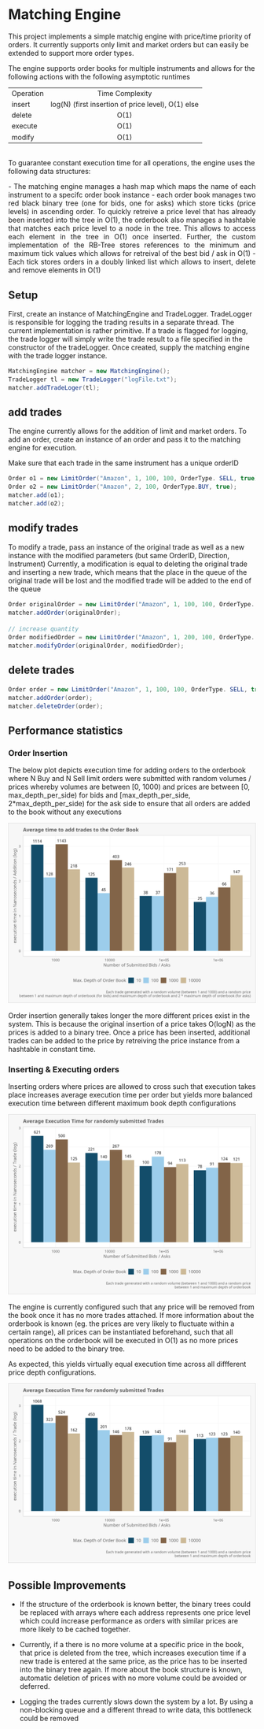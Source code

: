 # Matching Engine
This project implements a simple matchig engine with price/time priority of orders. It currently supports only limit and market orders but can easily be extended to support more order types. 

The engine supports order books for multiple instruments and allows for the following actions with the following asymptotic runtimes
<br>
    <table align="center">
        <tr>
            <td>Operation</td>
            <td align="center">Time Complexity</td>
        </tr>
        <tr>
            <td>insert</td>
            <td align="center">log(N) (first insertion of price level), O(1) else</td>
        </tr>
        <tr>
            <td>delete</td>
            <td align="center">O(1)</td>
        </tr>
        <tr>
            <td>execute</td>
            <td align="center">O(1)</td>
        </tr>
        <tr>
            <td>modify</td>
            <td align="center">O(1)</td>
        </tr>
    </table>
<br>
To guarantee constant execution time for all operations, the engine uses the following data structures: 

<p align="justify">
  - The matching engine manages a hash map which maps the name of each instrument to a specifc order book instance
- each order book manages two red black binary tree (one for bids, one for asks) which store ticks (price levels) in ascending order.
To quickly retreive a price level that has already been inserted into the tree in O(1), the orderbook also manages a hashtable that matches each price level to a node in the tree.
This allows to access each element in the tree in O(1) once inserted.
Further, the custom implementation of the RB-Tree stores references to the minimum and maximum tick values which allows for retreival of the best bid / ask in O(1)
- Each tick stores orders in a doubly linked list which allows to insert, delete and remove elements in O(1)
</p>

## Setup
First, create an instance of MatchingEngine and TradeLogger. 
TradeLogger is responsible for logging the trading results in a separate thread. The current implementation is rather primitive. If a trade is flagged for logging, the trade logger will simply 
write the trade result to a file specified in the constructor of the tradeLogger. 
Once created, supply the matching engine with the trade logger instance.
```java
MatchingEngine matcher = new MatchingEngine();
TradeLogger tl = new TradeLogger("logFile.txt");
matcher.addTradeLoger(tl);
```

## add trades 
The engine currently allows for the addition of limit and market orders.
To add an order, create an instance of an order and pass it to the matching engine for execution. 

Make sure that each trade in the same instrument has a unique orderID 
```java
Order o1 = new LimitOrder("Amazon", 1, 100, 100, OrderType. SELL, true);
Order o2 = new LimitOrder("Amazon", 2, 100, OrderType.BUY, true);
matcher.add(o1);
matcher.add(o2);
```

## modify trades 
To modify a trade, pass an instance of the original trade as well as a new instance with the modified parameters (but same OrderID, Direction, Instrument)
Currently, a modification is equal to deleting the original trade and inserting a new trade, which means that the place in the queue of the original trade 
will be lost and the modified trade will be added to the end of the queue
```java
Order originalOrder = new LimitOrder("Amazon", 1, 100, 100, OrderType. SELL, true);
matcher.addOrder(originalOrder);

// increase quantity
Order modifiedOrder = new LimitOrder("Amazon", 1, 200, 100, OrderType. SELL, true); 
matcher.modifyOrder(originalOrder, modifiedOrder);
```

## delete trades 
```java
Order order = new LimitOrder("Amazon", 1, 100, 100, OrderType. SELL, true);
matcher.addOrder(order);
matcher.deleteOrder(order);
```

## Performance statistics 
### Order Insertion 
The below plot depicts execution time for adding orders to the orderbook where 
N Buy and N Sell limit orders were submitted with random volumes / prices whereby volumes are between [0, 1000) and 
prices are between [0, max_depth_per_side) for bids and [max_depth_per_side, 2*max_depth_per_side) for the ask side to ensure 
that all orders are added to the book without any executions 

![](plot2_timing.png)

Order insertion generally takes longer the more different prices exist in the system. 
This is because the original insertion of a price takes O(logN) as the prices is added to a binary tree. Once a price has been inserted, 
additional trades can be added to the price by retreiving the price instance from a hashtable in constant time.

### Inserting & Executing orders

Inserting orders where prices are allowed to cross such that execution takes place increases average execution time per order but yields more balanced 
execution time between different maximum book depth configurations

![](plot1_timing.png)

The engine is currently configured such that any price will be removed from the book once it has no more trades attached. If more information about the orderbook is known 
(eg. the prices are very likely to fluctuate within a certain range), all prices can be instantiated beforehand, such that all operations on the orderbook will be 
executed in O(1) as no more prices need to be added to the binary tree. 

As expected, this yields virtually equal execution time across all diffferent price depth configurations. 

![](plot3_timing.png)

## Possible Improvements 
- If the structure of the orderbook is known better, the binary trees could be replaced with arrays where each address represents one price level which could increase performance as orders with similar 
prices are more likely to be cached together. 

- Currently, if a there is no more volume at a specific price in the book, that price is deleted from the tree, which increases execution time if a new trade is entered at the same price, as the price has to be
inserted into the binary tree again. If more about the book structure is known, automatic deletion of prices with no more volume could be avoided or deferred. 

- Logging the trades currently slows down the system by a lot. By using a non-blocking queue and a different thread to write data, this bottleneck could be removed
